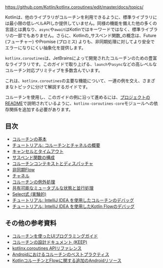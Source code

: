 <contribute-url>https://github.com/Kotlin/kotlinx.coroutines/edit/master/docs/topics/</contribute-url>

[//]: # (title: コルーチンガイド)

Kotlinは、他のライブラリがコルーチンを利用できるように、標準ライブラリには最小限の低レベルAPIしか提供していません。同様の機能を備えた他の多くの言語とは異なり、`async`や`await`はKotlinではキーワードではなく、標準ライブラリの一部でもありません。さらに、Kotlinの_サスペンド関数_の概念は、Future (フューチャー) やPromise (プロミス) よりも、非同期処理に対してより安全でエラーになりにくい抽象化を提供します。

`kotlinx.coroutines`は、JetBrainsによって開発されたコルーチンのための豊富なライブラリです。このガイドで取り上げる、`launch`や`async`などの高レベルなコルーチン対応プリミティブを多数含んでいます。

これは、`kotlinx.coroutines`の主要な機能について、一連の例を交え、さまざまなトピックに分けて解説するガイドです。

コルーチンを使用し、このガイドの例に沿って進めるには、[プロジェクトのREADME](https://github.com/Kotlin/kotlinx.coroutines/blob/master/README.md#using-in-your-projects)で説明されているように、`kotlinx-coroutines-core`モジュールへの依存関係を追加する必要があります。

## 目次

*   [コルーチンの基本](coroutines-basics.md)
*   [チュートリアル: コルーチンとチャネルの概要](coroutines-and-channels.md)
*   [キャンセルとタイムアウト](cancellation-and-timeouts.md)
*   [サスペンド関数の構成](composing-suspending-functions.md)
*   [コルーチンコンテキストとディスパッチャ](coroutine-context-and-dispatchers.md)
*   [非同期Flow](flow.md)
*   [チャネル](channels.md)
*   [コルーチンの例外処理](exception-handling.md)
*   [共有可能なミュータブルな状態と並行処理](shared-mutable-state-and-concurrency.md)
*   [Select式 (実験的)](select-expression.md)
*   [チュートリアル: IntelliJ IDEA を使用したコルーチンのデバッグ](debug-coroutines-with-idea.md)
*   [チュートリアル: IntelliJ IDEA を使用したKotlin Flowのデバッグ](debug-flow-with-idea.md)

## その他の参考資料

*   [コルーチンを使ったUIプログラミングガイド](https://github.com/Kotlin/kotlinx.coroutines/blob/master/ui/coroutines-guide-ui.md)
*   [コルーチンの設計ドキュメント (KEEP)](https://github.com/Kotlin/KEEP/blob/master/proposals/coroutines.md)
*   [kotlinx.coroutines APIリファレンス](https://kotlinlang.org/api/kotlinx.coroutines/)
*   [Androidにおけるコルーチンのベストプラクティス](https://developer.android.com/kotlin/coroutines/coroutines-best-practices)
*   [KotlinコルーチンとFlowに関する追加のAndroidリソース](https://developer.android.com/kotlin/coroutines/additional-resources)